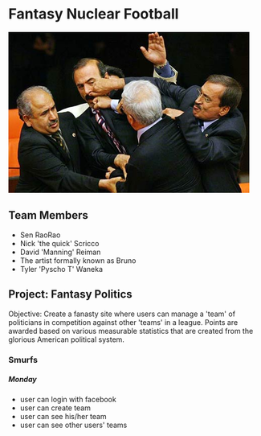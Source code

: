 # Fantasy Nuclear Football #

![Alt text](./public/fighting_politicians_14.jpg)

## Team Members ##
* Sen RaoRao
* Nick 'the quick' Scricco
* David 'Manning' Reiman
* The artist formally known as Bruno
* Tyler 'Pyscho T' Waneka

## Project: Fantasy Politics ##
Objective: Create a fanasty site where users can manage a 'team' of politicians in competition against other 'teams' in a league. Points are awarded based on various measurable statistics that are created from the glorious American political system.

### Smurfs ###
##### Monday #####
* user can login with facebook
* user can create team
* user can see his/her team
* user can see other users' teams
